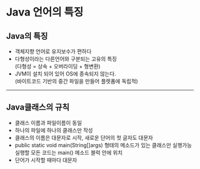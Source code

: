 # Java 언어의 특징

## Java의 특징
- 객체지향 언어로 유지보수가 편하다
- 다형성이라는 다른언어와 구분되는 고유의 특징  
  (다형성 = 상속 + 오버라이딩 + 형변환)
- JVM이 설치 되어 있어 OS에 종속되지 않는다.  
  (바이트코드 기반의 중간 파일을 만들어 플렛폼에 독립적)
***
## Java클래스의 규칙
- 클래스 이름과 파일이름이 동일
- 하나의 파일에 하나의 클래스만 작성
- 클래스의 이름은 대문자로 시작, 새로운 단어의 첫 글자도 대문자
- public static void main(String[]args) 형태의 메소드가 있는 클래스만 실행가능  
실행할 모든 코드는 main() 메소드 블럭 안에 위치
- 단어가 시작할 때마다 대문자


